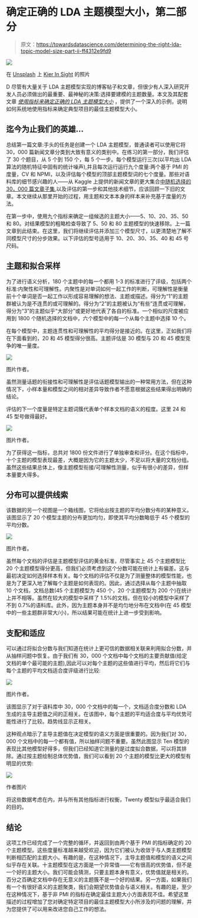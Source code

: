 # 确定正确的 LDA 主题模型大小，第二部分

> 原文：<https://towardsdatascience.com/determining-the-right-lda-topic-model-size-part-ii-ff4312e9fd9>

![](img/f9376dd48c9b6d532add781fe6127762.png)

在 [Unsplash](https://unsplash.com?utm_source=medium&utm_medium=referral) 上 [Kier In Sight](https://unsplash.com/@kierinsight?utm_source=medium&utm_medium=referral) 的照片

D 尽管有大量关于 LDA 主题模型实现的博客帖子和文章，但很少有人深入研究开发人员必须做出的最重要、最神秘的决策:选择要建模的主题数量。本文及其配套文章 [*使用指标来确定正确的 LDA 主题模型大小*](/use-metrics-to-determine-lda-topic-model-size-1a1feaa1ff3c) ，提供了一个深入的示例，说明如何系统地使用指标来确定典型项目的最佳主题模型大小。

## 迄今为止我们的英雄…

总结第一篇文章:手头的任务是创建一个 LDA 主题模型，普通读者可以使用它将 30，000 篇新闻文章分类到大致有意义的类别中。在练习的第一部分，我们评估了 30 个题目，从 5 个到 150 个，每 5 个一步。每个模型运行三次(以平均出 LDA 算法的随机特征中固有的统计噪声),并且每次运行运行九个度量:两个基于 PMI 的度量，CV 和 NPMI，以及评估每个模型的顶部主题模型词的七个度量。那些对语料库的细节感兴趣的人——从 Kaggle 上提供的新闻文章的更大集合[中随机选择的](https://www.kaggle.com/harishcscode/all-news-articles-from-home-page-media-house) [30，000 篇文章子集](https://www.kaggle.com/datasets/danrobinson707/newsdf),以及评估的第一步和其他技术细节，应该回顾一下旧的文章。本文继续从那里开始的过程，用主题和文本本身的样本来补充基于度量的方法。

在第一步中，使用九个指标来确定一组候选的主题大小——5、10、20、35、50 和 80。对结果模型的粗略检查导致了 5、50 和 80 主题模型的快速移除。上一篇文章到此结束。在这里，我们将继续评估并添加三个模型尺寸，以更清楚地了解不同模型尺寸的分步效果。以下评估的型号适用于 10、20、30、35、40 和 45 号尺码。

## 主题和拟合采样

为了进行语义分析，180 个主题中的每一个都用 1-3 的标准进行了评级，包括两个标准:内聚性和可理解性。内聚性是对单词如何一起工作的判断，可理解性是衡量前十个单词是否一起工作以形成容易理解的想法、主题或描述。得分为“1”的主题群被认为是不连贯的或可理解的。得分为“2”的主题被认为“有些”连贯或可理解，得分为“3”的主题似乎“大部分”或更好地代表了各自的标准。一个相似的尺度被应用到 1800 个随机选择的文档中，六个模型中的每一个从每个主题中选择 10 个。

在每个模型中，主题连贯性和可理解性的平均得分是接近的。在这里，正如我们将在下面看到的，20 和 45 模型得分很高。主题评估是 30 模型与 20 和 45 模型竞争的唯一量度。

![](img/2ab492233c790629bf1c5eeaa8ace672.png)

图片作者。

虽然测量话题的衔接性和可理解性是评估话题模型输出的一种常用方法，但在这种情况下，小样本量和模型之间的相对差异导致作者不愿意根据这些结果得出明确的结论。

评估的下一个度量是特定主题词簇代表单个样本文档的语义的程度。这里 24 和 45 型号做得最好。

![](img/5f76f138274029e97d70f3e72e6210c2.png)

图片作者。

为了获得这一指标，总共对 1800 份文件进行了单独审查和评分。在这个指标中，十个主题的模型表现最差，大概是因为它的主题太少，不足以将大量的文档分组。虽然这些结果总体上，像主题模型衔接/可理解性测量，似乎有很小的差异，但样本量要大得多。

## 分布可以提供线索

该数据的另一个视图是一个箱线图，它将给出按主题的平均分数分布的某种意义。该图显示了 20 个模型主题的分布更加均匀，即使其平均分数略低于 45 个模型的平均分数。

![](img/7eefd4b70c0971ada8652e0951d0cfff.png)

图片作者。

虽然每个文档的评估是主题模型评估的黄金标准，尽管事实上 45 个主题模型比 20 个主题模型得分更高，但我们必须考虑到这个分数可能在统计上有偏差。这与最初决定如何选择样本有关。每个文档的评估不仅是为了测量整体的模型性能，也是为了更深入地了解每个主题是如何表现的。因此，通过选择从每个主题中抽取 10 个文档，文档总数(45 个主题模型为 450 个，20 个主题模型为 200 个)在统计上并不相等。虽然在较大的模型中采样了 1.5%的文档，但在较小的模型中采样了不到 0.7%的语料库。此外，因为主题本身并不是均匀地分布在文档中(在 45 模型中的一些主题群非常大/小)，所以结果可能在统计上进一步受到影响。

## 支配和适应

可以通过将拟合分数与我们知道在统计上更可信的数据相关联来利用拟合分数，并从抽样问题中恢复。由于我们有 30，000 个文档中每个文档的主要贡献值(给定文档的单个最可能的主题),因此可以对每个主题的这些值进行平均，然后将它们与每个主题的平均文档适合度评级进行比较:

![](img/2ca89e2ac6048036c0e9b6533946e46f.png)

图片作者。

该图显示了对于语料库中 30，000 个文档中的每一个，文档适合度分数和 LDA 生成的主导主题值之间的正相关。在该图中，每个主题的平均适合度与平均优势可能性进行了比较。趋势线显示正相关。

这种观点暗示了主导主题值在决定模型的语义方面是很重要的。因为我们对 30，000 个文档中的每一个都有值，所以抽样问题不重要。虽然此图显示 Ten 模型的表现比其他模型好得多，但我们已经知道它测量的是过度拟合数据，可以将其排除。通过按主题绘制总体优势值，我们可以看到 20 个主题的模型比更大的模型有明显的优势:

![](img/ce6bd20b1f58ee1a85a319a8a989dfc9.png)

作者图片

将这些数据考虑在内，并与所有其他指标进行权衡，Twenty 模型似乎最适合我们的目的。

## 结论

这项工作已经完成了一个完整的循环，并返回到由两个基于 PMI 的指标确定的 20 个主题模型。这些度量标准越来越受欢迎，因为它们被认为收敛于与人类主题模型判断相匹配的主题大小。有趣的是，在这种情况下，主导主题值和模型的语义之间似乎存在关联。十主题模型在这方面是一个异常值——它有很高的优势值，但不是一个好的主题大小。我们可能会猜测，只要主题本身有意义，优势值就是相关的。百分之百确定文档中存在无意义的主题簇不是一个好的结果。另一方面，如果我们有一个有很好语义的主题聚类，我们会期望优势值会与语义相关。有趣的是，至少在这种情况下，基于非 PMI 的指标在确定最佳主题大小方面表现不佳。希望这里描述的过程增加了您对确定特定项目的最佳主题模型大小所涉及的问题的理解，并为您提供了可以用来改进您自己工作的想法。